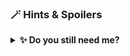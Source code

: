 ### 🪄 Hints & Spoilers

<details>
  <summary><b>✨ Do you still need me? </b></summary>
  <div>
    <div>I think you have all the super powers with you now, go hack 🙌</div>
  </div>
</details>
